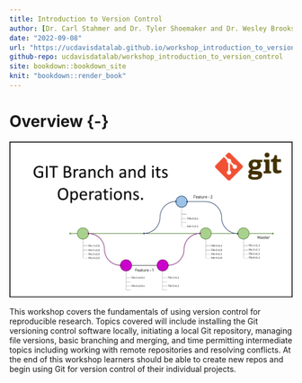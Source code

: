 ```yaml
---
title: Introduction to Version Control
author: [Dr. Carl Stahmer and Dr. Tyler Shoemaker and Dr. Wesley Brooks]
date: "2022-09-08"
url: "https://ucdavisdatalab.github.io/workshop_introduction_to_version_control/"
github-repo: ucdavisdatalab/workshop_introduction_to_version_control
site: bookdown::bookdown_site
knit: "bookdown::render_book"
---
```


# Overview {-}

![](img/GIT-Branchand-its-Operations.png)

This workshop covers the fundamentals of using version control for reproducible 
research. Topics covered will include installing the Git versioning control 
software locally, initiating a local Git repository, managing file versions, 
basic branching and merging, and time permitting intermediate topics including 
working with remote repositories and resolving conflicts. At the end of this 
workshop learners should be able to create new repos and begin using Git for 
version control of their individual projects.
